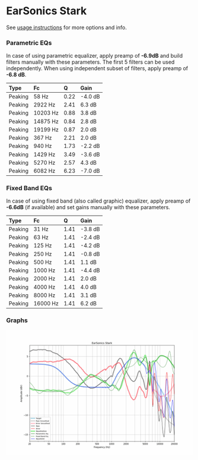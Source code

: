 # EarSonics Stark
See [usage instructions](https://github.com/jaakkopasanen/AutoEq#usage) for more options and info.

### Parametric EQs
In case of using parametric equalizer, apply preamp of **-6.9dB** and build filters manually
with these parameters. The first 5 filters can be used independently.
When using independent subset of filters, apply preamp of **-6.8 dB**.

| Type    | Fc       |    Q | Gain    |
|:--------|:---------|:-----|:--------|
| Peaking | 58 Hz    | 0.22 | -4.0 dB |
| Peaking | 2922 Hz  | 2.41 | 6.3 dB  |
| Peaking | 10203 Hz | 0.88 | 3.8 dB  |
| Peaking | 14875 Hz | 0.84 | 2.8 dB  |
| Peaking | 19199 Hz | 0.87 | 2.0 dB  |
| Peaking | 367 Hz   | 2.21 | 2.0 dB  |
| Peaking | 940 Hz   | 1.73 | -2.2 dB |
| Peaking | 1429 Hz  | 3.49 | -3.6 dB |
| Peaking | 5270 Hz  | 2.57 | 4.3 dB  |
| Peaking | 6082 Hz  | 6.23 | -7.0 dB |

### Fixed Band EQs
In case of using fixed band (also called graphic) equalizer, apply preamp of **-6.6dB**
(if available) and set gains manually with these parameters.

| Type    | Fc       |    Q | Gain    |
|:--------|:---------|:-----|:--------|
| Peaking | 31 Hz    | 1.41 | -3.8 dB |
| Peaking | 63 Hz    | 1.41 | -2.4 dB |
| Peaking | 125 Hz   | 1.41 | -4.2 dB |
| Peaking | 250 Hz   | 1.41 | -0.8 dB |
| Peaking | 500 Hz   | 1.41 | 1.1 dB  |
| Peaking | 1000 Hz  | 1.41 | -4.4 dB |
| Peaking | 2000 Hz  | 1.41 | 2.0 dB  |
| Peaking | 4000 Hz  | 1.41 | 4.0 dB  |
| Peaking | 8000 Hz  | 1.41 | 3.1 dB  |
| Peaking | 16000 Hz | 1.41 | 6.2 dB  |

### Graphs
![](./EarSonics%20Stark.png)